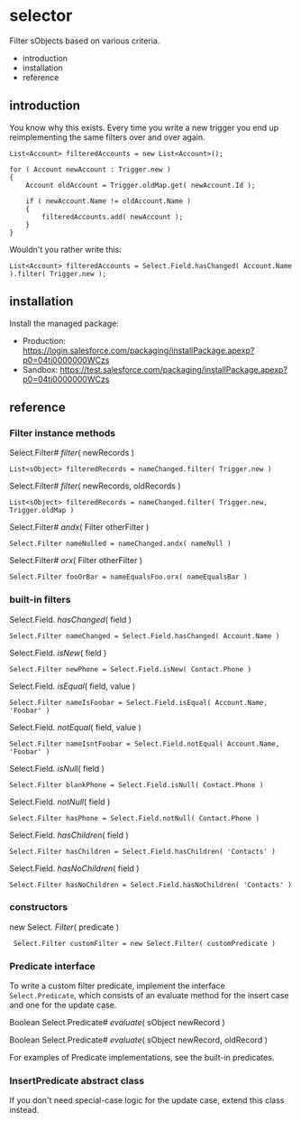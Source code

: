 selector
========

Filter sObjects based on various criteria.

 * introduction
 * installation
 * reference

introduction
------------

You know why this exists.  Every time you write a new trigger
you end up reimplementing the same filters over and over again.

    List<Account> filteredAccounts = new List<Account>();

    for ( Account newAccount : Trigger.new )
    {
        Account oldAccount = Trigger.oldMap.get( newAccount.Id );

        if ( newAccount.Name != oldAccount.Name )
        {
            filteredAccounts.add( newAccount );
        }
    }

Wouldn't you rather write this:

    List<Account> filteredAccounts = Select.Field.hasChanged( Account.Name ).filter( Trigger.new );

installation
------------

Install the managed package:

 * Production: <https://login.salesforce.com/packaging/installPackage.apexp?p0=04ti0000000WCzs>
 * Sandbox: <https://test.salesforce.com/packaging/installPackage.apexp?p0=04ti0000000WCzs>

reference
---------

### Filter instance methods

Select.Filter# *filter*( newRecords )

    List<sObject> filteredRecords = nameChanged.filter( Trigger.new )

Select.Filter# *filter*( newRecords, oldRecords )

    List<sObject> filteredRecords = nameChanged.filter( Trigger.new, Trigger.oldMap )

Select.Filter# *andx*( Filter otherFilter )

    Select.Filter nameNulled = nameChanged.andx( nameNull )

Select.Filter# *orx*( Filter otherFilter )

    Select.Filter fooOrBar = nameEqualsFoo.orx( nameEqualsBar )

### built-in filters

Select.Field. *hasChanged*( field )

    Select.Filter nameChanged = Select.Field.hasChanged( Account.Name )

Select.Field. *isNew*( field )

    Select.Filter newPhone = Select.Field.isNew( Contact.Phone )

Select.Field. *isEqual*( field, value )

    Select.Filter nameIsFoobar = Select.Field.isEqual( Account.Name, 'Foobar' )

Select.Field. *notEqual*( field, value )

    Select.Filter nameIsntFoobar = Select.Field.notEqual( Account.Name, 'Foobar' )

Select.Field. *isNull*( field )

    Select.Filter blankPhone = Select.Field.isNull( Contact.Phone )

Select.Field. *notNull*( field )

    Select.Filter hasPhone = Select.Field.notNull( Contact.Phone )

Select.Field. *hasChildren*( field )

    Select.Filter hasChildren = Select.Field.hasChildren( 'Contacts' )

Select.Field. *hasNoChildren*( field )

    Select.Filter hasNoChildren = Select.Field.hasNoChildren( 'Contacts' )

### constructors

new Select. *Filter*( predicate )

     Select.Filter customFilter = new Select.Filter( customPredicate )

### Predicate interface

To write a custom filter predicate, implement the interface `Select.Predicate`, which
consists of an evaluate method for the insert case and one for the update case.

Boolean Select.Predicate# *evaluate*( sObject newRecord )

Boolean Select.Predicate# *evaluate*( sObject newRecord, oldRecord )

For examples of Predicate implementations, see the built-in predicates.

### InsertPredicate abstract class

If you don't need special-case logic for the update case, extend this class instead.
